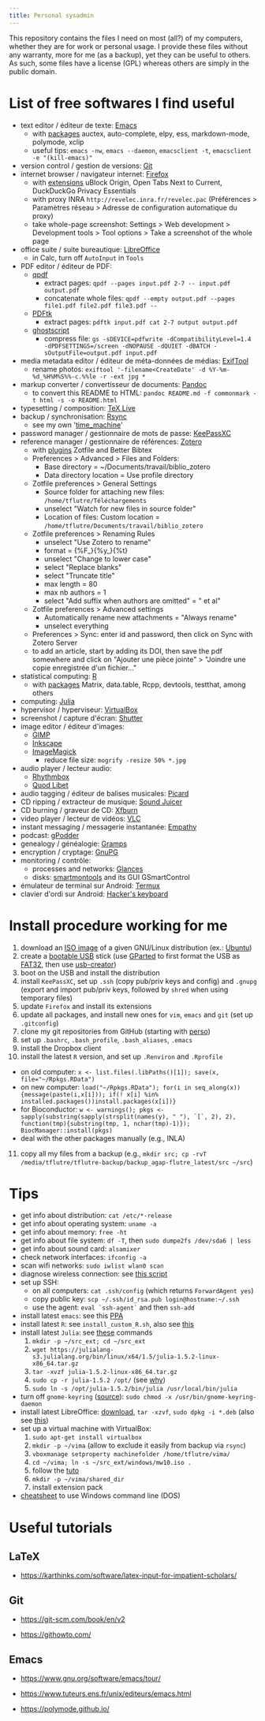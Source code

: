 ```yaml
---
title: Personal sysadmin
---
```


<!-- pandoc README.md -t html -s -o README.html --toc -->


This repository contains the files I need on most (all?) of my computers, whether they are for work or personal usage.
I provide these files without any warranty, more for me (as a backup), yet they can be useful to others.
As such, some files have a license (GPL) whereas others are simply in the public domain.


# List of free softwares I find useful

- text editor / éditeur de texte: [Emacs](https://en.wikipedia.org/wiki/Emacs)
  - with [packages](https://www.gnu.org/software/emacs/manual/html_node/emacs/Packages.html) auctex, auto-complete, elpy, ess, markdown-mode, polymode, xclip
  - useful tips: `emacs -nw`, `emacs --daemon`, `emacsclient -t`, `emacsclient -e "(kill-emacs)"`
- version control / gestion de versions: [Git](https://en.wikipedia.org/wiki/Git)
- internet browser / navigateur internet: [Firefox](https://en.wikipedia.org/wiki/Firefox)
  - with [extensions](https://addons.mozilla.org/en-US/firefox/) uBlock Origin, Open Tabs Next to Current, DuckDuckGo Privacy Essentials
  - with proxy INRA `http://revelec.inra.fr/revelec.pac` (Préférences > Paramètres réseau >  Adresse de configuration automatique du proxy)
  - take whole-page screenshot: Settings > Web development > Development tools > Tool options > Take a screenshot of the whole page
- office suite / suite bureautique: [LibreOffice](https://en.wikipedia.org/wiki/LibreOffice)
  - in Calc, turn off `AutoInput` in `Tools`
- PDF editor / éditeur de PDF:
  - [qpdf](https://en.wikipedia.org/wiki/QPDF)
    - extract pages: `qpdf --pages input.pdf 2-7 -- input.pdf output.pdf`
    - concatenate whole files: `qpdf --empty output.pdf --pages file1.pdf file2.pdf file3.pdf --`
  - [PDFtk](https://en.wikipedia.org/wiki/PDFtk)
    - extract pages: `pdftk input.pdf cat 2-7 output output.pdf`
  - [ghostscript](https://ghostscript.com/)
    - compress file: `gs -sDEVICE=pdfwrite -dCompatibilityLevel=1.4 -dPDFSETTINGS=/screen -dNOPAUSE -dQUIET -dBATCH -sOutputFile=output.pdf input.pdf`
- media metadata editor / éditeur de méta-données de médias: [ExifTool](https://en.wikipedia.org/wiki/ExifTool)
  - rename photos: `exiftool '-filename<CreateDate' -d %Y-%m-%d_%H%M%S%%-c.%%le -r -ext jpg *`
- markup converter / convertisseur de documents: [Pandoc](https://en.wikipedia.org/wiki/Pandoc)
  - to convert this README to HTML: `pandoc README.md -f commonmark -t html -s -o README.html`
- typesetting / composition: [TeX Live](https://en.wikipedia.org/wiki/TeX_Live)
- backup / synchronisation: [Rsync](https://en.wikipedia.org/wiki/Rsync)
  - see my own '[time_machine](https://github.com/timflutre/perso/blob/master/time_machine)'
- password manager / gestionnaire de mots de passe: [KeePassXC](https://en.wikipedia.org/wiki/KeePassXC)
- reference manager / gestionnaire de références: [Zotero](https://en.wikipedia.org/wiki/Zotero)
  - with [plugins](https://www.zotero.org/support/plugins) Zotfile and Better Bibtex
  - Preferences > Advanced > Files and Folders:
    - Base directory = ~/Documents/travail/biblio_zotero
    - Data directory location = Use profile directory
  - Zotfile preferences > General Settings
    - Source folder for attaching new files: `/home/tflutre/Téléchargements`
    - unselect "Watch for new files in source folder"
    - Location of files: Custom location = `/home/tflutre/Documents/travail/biblio_zotero`
  - Zotfile preferences > Renaming Rules
    - unselect "Use Zotero to rename"
    - format = {%F_}{%y_}{%t}
    - unselect "Change to lower case"
    - select "Replace blanks"
    - select "Truncate title"
    - max length = 80
    - max nb authors = 1
    - select "Add suffix when authors are omitted" = " et al"
  - Zotfile preferences > Advanced settings
    - Automatically rename new attachments = "Always rename"
    - unselect everything
  - Preferences > Sync: enter id and password, then click on Sync with Zotero Server
  - to add an article, start by adding its DOI, then save the pdf somewhere and click on "Ajouter une pièce jointe" > "Joindre une copie enregistrée d'un fichier..."
- statistical computing: [R](https://en.wikipedia.org/wiki/R_(programming_language))
  - with [packages](https://cran.r-project.org/web/packages/) Matrix, data.table, Rcpp, devtools, testthat, among others
- computing: [Julia](https://en.wikipedia.org/wiki/Julia_(programming_language))
- hypervisor / hyperviseur: [VirtualBox](https://en.wikipedia.org/wiki/VirtualBox)
- screenshot / capture d'écran: [Shutter](http://shutter-project.org/)
- image editor / éditeur d'images:
  - [GIMP](https://en.wikipedia.org/wiki/GIMP)
  - [Inkscape](https://en.wikipedia.org/wiki/Inkscape)
  - [ImageMagick](https://imagemagick.org/)
    - reduce file size: `mogrify -resize 50% *.jpg`
- audio player / lecteur audio:
  - [Rhythmbox](https://en.wikipedia.org/wiki/Rhythmbox)
  - [Quod Libet](https://en.wikipedia.org/wiki/Quod_Libet_(software))
- audio tagging / éditeur de balises musicales: [Picard](https://en.wikipedia.org/wiki/MusicBrainz_Picard)
- CD ripping / extracteur de musique: [Sound Juicer](https://wiki.gnome.org/Apps/SoundJuicer)
- CD burning / graveur de CD: [Xfburn](http://goodies.xfce.org/projects/applications/xfburn)
- video player / lecteur de vidéos: [VLC](https://en.wikipedia.org/wiki/VLC_media_player)
- instant messaging / messagerie instantanée: [Empathy](https://wiki.gnome.org/Apps/Empathy)
- podcast: [gPodder](http://gpodder.org/)
- genealogy / généalogie: [Gramps](https://en.wikipedia.org/wiki/Gramps)
- encryption / cryptage: [GnuPG](https://en.wikipedia.org/wiki/GNU_Privacy_Guard)
- monitoring / contrôle:
  - processes and networks: [Glances](https://pypi.python.org/pypi/Glances)
  - disks: [smartmontools](https://www.smartmontools.org/) and its GUI GSmartControl
- émulateur de terminal sur Android: [Termux](https://termux.com/)
- clavier d'ordi sur Android: [Hacker's keyboard](https://github.com/klausw/hackerskeyboard)


# Install procedure working for me

1. download an [ISO image](https://en.wikipedia.org/wiki/ISO_image) of a given GNU/Linux distribution (ex.: [Ubuntu](https://en.wikipedia.org/wiki/Ubuntu_(operating_system)))
2. create a [bootable USB](https://en.wikipedia.org/wiki/Boot_disk) stick (use [GParted](https://en.wikipedia.org/wiki/GParted) to first format the USB as [FAT32](https://en.wikipedia.org/wiki/File_Allocation_Table#FAT32), then use [usb-creator](https://en.wikipedia.org/wiki/Startup_Disk_Creator))
3. boot on the USB and install the distribution
4. install `KeePassXC`, set up `.ssh` (copy pub/priv keys and config) and `.gnupg` (export and import pub/priv keys, followed by `shred` when using temporary files)
5. update `Firefox` and install its extensions
6. update all packages, and install new ones for `vim`, `emacs` and `git` (set up `.gitconfig`)
7. clone my git repositories from GitHub (starting with [perso](https://github.com/timflutre/perso))
8. set up `.bashrc`, `.bash_profile`, `.bash_aliases`, `.emacs`
9. install the Dropbox client
10. install the latest `R` version, and set up `.Renviron` and `.Rprofile`
  - on old computer: `x <- list.files(.libPaths()[1]); save(x, file="~/Rpkgs.RData")`
  - on new computer: `load("~/Rpkgs.RData"); for(i in seq_along(x)){message(paste(i,x[i])); if(! x[i] %in% installed.packages())install.packages(x[i])}`
  - for Bioconductor: ``w <- warnings(); pkgs <- sapply(substring(sapply(strsplit(names(y), " "), `[`, 2), 2), function(tmp){substring(tmp, 1, nchar(tmp)-1)}); BiocManager::install(pkgs)``
  - deal with the other packages manually (e.g., INLA)
11. copy all my files from a backup (e.g., `mkdir src; cp -rvT /media/tflutre/tflutre-backup/backup_agap-flutre_latest/src ~/src`)


# Tips

* get info about distribution: `cat /etc/*-release`
* get info about operating system: `uname -a`
* get info about memory: `free -ht`
* get info about file system: `df -T`, then `sudo dumpe2fs /dev/sda6 | less`
* get info about sound card: `alsamixer`
* check network interfaces: `ifconfig -a`
* scan wifi networks: `sudo iwlist wlan0 scan`
* diagnose wireless connection: see [this script](https://github.com/UbuntuForums/wireless-info)
* set up SSH:
  * on all computers: `cat .ssh/config` (which returns `ForwardAgent yes`)
  * copy public key: `scp ~/.ssh/id_rsa.pub login@hostname:~/.ssh`
  * use the agent: `` eval `ssh-agent` `` and then `ssh-add`
* install latest `emacs`: see this [PPA](https://launchpad.net/%7Ekelleyk/+archive/ubuntu/emacs)
* install latest `R`: see `install_custom_R.sh`, also see [this](https://cran.r-project.org/bin/linux/ubuntu/README)
* install latest `Julia`: see [these](https://ferrolho.github.io/blog/2019-01-26/how-to-install-julia-on-ubuntu) commands
  1. `mkdir -p ~/src_ext; cd ~/src_ext`
  2. `wget https://julialang-s3.julialang.org/bin/linux/x64/1.5/julia-1.5.2-linux-x86_64.tar.gz`
  3. `tar -xvzf julia-1.5.2-linux-x86_64.tar.gz`
  4. `sudo cp -r julia-1.5.2 /opt/` (see [why](https://askubuntu.com/questions/34880/use-of-opt-and-usr-local-directories-in-the-context-of-a-pc/34922#34922))
  5. `sudo ln -s /opt/julia-1.5.2/bin/julia /usr/local/bin/julia`
* turn off `gnome-keyring` ([source](https://stackoverflow.com/a/25465155/597069)): `sudo chmod -x /usr/bin/gnome-keyring-daemon`
* install latest LibreOffice: [download](http://www.libreoffice.org/download), `tar -xzvf`, `sudo dpkg -i *.deb` (also see [this](https://doc.ubuntu-fr.org/libreoffice))
* set up a virtual machine with VirtualBox:
  1. `sudo apt-get install virtualbox`
  2. `mkdir -p ~/vima` (allow to exclude it easily from backup via `rsync`)
  3. `vboxmanage setproperty machinefolder /home/tflutre/vima/`
  4. `cd ~/vima; ln -s ~/src_ext/windows/mw10.iso .`
  5. follow the [tuto](https://itsfoss.com/install-windows-10-virtualbox-linux/)
  6. `mkdir -p ~/vima/shared_dir`
  7. install extension pack
* [cheatsheet](https://www.computerhope.com/issues/chusedos.htm) to use Windows command line (DOS)


# Useful tutorials

## LaTeX

* https://karthinks.com/software/latex-input-for-impatient-scholars/

## Git

* https://git-scm.com/book/en/v2

* https://githowto.com/

## Emacs

* https://www.gnu.org/software/emacs/tour/

* https://www.tuteurs.ens.fr/unix/editeurs/emacs.html

* https://polymode.github.io/
